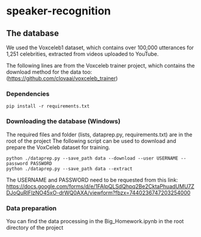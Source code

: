 # speaker-recognition

## The database
We used the Voxceleb1 dataset, which contains over 100,000 utterances for 1,251 celebrities, extracted from videos uploaded to YouTube.

The following lines are from the Voxceleb trainer project, which contains the download method for the data too:
(https://github.com/clovaai/voxceleb_trainer)

### Dependencies
```
pip install -r requirements.txt
```

### Downloading the database (Windows)

The required files and folder (lists, dataprep.py, requirements.txt) are in the root of the project
The following script can be used to download and prepare the VoxCeleb dataset for training.

```
python ./dataprep.py --save_path data --download --user USERNAME --password PASSWORD 
python ./dataprep.py --save_path data --extract
```
The USERNAME and PASSWORD need to be requested from this link: https://docs.google.com/forms/d/e/1FAIpQLSdQhpq2Be2CktaPhuadUMU7ZDJoQuRlFlzNO45xO-drWQ0AXA/viewform?fbzx=7440236747203254000

### Data preparation 

You can find the data processing in the Big_Homework.ipynb in the root directory of the project
